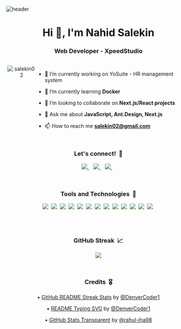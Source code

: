![header](https://raw.githubusercontent.com/halfrost/halfrost/master/icons/header_.png)

<h1 align="center">Hi 👋, I'm Nahid Salekin</h1>
<h3 align="center">Web Developer - XpeedStudio</h3>



<div style="display:flex">
  <p align="center"><img align="right"
      src="https://github-readme-stats.vercel.app/api/top-langs?username=salekin02&show_icons=true&locale=en&layout=compact&hide=jupyter%20notebook&theme=algolia"
      alt="salekin02" /></p>
  </p>

  - 🔭 I’m currently working on YoSuite - HR management system

  - 🌱 I’m currently learning **Docker**

  - 👯 I’m looking to collaborate on **Next.js/React projects**

  - 💬 Ask me about **JavaScript, Ant.Design, Next.js**

  - 📫 How to reach me **salekin02@gmail.com**

</div>

<h3 align='center'>Let's connect!&nbsp;&nbsp;🤝</h3>
<p align='center'>
  <a href="https://www.linkedin.com/in/salekin02/">
    <img src="https://img.shields.io/badge/linkedin-%230077B5.svg?&style=for-the-badge&logo=linkedin&logoColor=white" />
  </a>&nbsp;&nbsp;
  <a href="https://instagram.com/salekin02">
    <img
      src="https://img.shields.io/badge/instagram-%23E4405F.svg?&style=for-the-badge&logo=instagram&logoColor=white" />
  </a>&nbsp;&nbsp;
  <a href="https://twitter.com/salekin02">
    <img src="https://img.shields.io/badge/twitter-%231DA1F2.svg?&style=for-the-badge&logo=twitter&logoColor=white" />
  </a>&nbsp;&nbsp;
</p>

<br />

<h3 align='center'>Tools and Technologies&nbsp;&nbsp;🧰</h3>
<p align='center'>
  <img src='https://img.shields.io/badge/JavaScript-212121?style=for-the-badge&logo=javascript&logoColor=F7DF1E'>&nbsp;
  <img src='https://img.shields.io/badge/React-282d33?style=for-the-badge&logo=react&logoColor=61dafb'>&nbsp;
  <img src='https://img.shields.io/badge/NodeJS-026e00?style=for-the-badge&logo=javascript&logoColor=eaf5e9'>&nbsp;
  <img src='https://img.shields.io/badge/SASS-d75893?style=for-the-badge&logo=sass&logoColor=white'>&nbsp;
  <img src='https://img.shields.io/badge/HTML-E34F26?style=for-the-badge&logo=html5&logoColor=white'>&nbsp;
  <img src='https://img.shields.io/badge/CSS-1572B6?style=for-the-badge&logo=css3&logoColor=white'>&nbsp;
  <img src='https://img.shields.io/badge/TypeScript-007ACC?style=for-the-badge&logo=typescript&logoColor=white'>&nbsp;
  <img
    src='https://img.shields.io/badge/styled--components-CC6699?style=for-the-badge&logo=styled-components&logoColor=white'>&nbsp;
  <img src='https://img.shields.io/badge/Bootstrap-563D7C?style=for-the-badge&logo=bootstrap&logoColor=white'>&nbsp;
  <img src='https://img.shields.io/badge/Express-404D59?style=for-the-badge&logo=express&logoColor=white'>&nbsp;
  <img src='https://img.shields.io/badge/MongoDB-4EA94B?style=for-the-badge&logo=mongodb&logoColor=white'>&nbsp;
  <img src='https://img.shields.io/badge/Git-bf2c15?style=for-the-badge&logo=git&logoColor=white'>&nbsp;
  <img
    src='https://img.shields.io/badge/VSCode-0078D4?style=for-the-badge&logo=visual%20studio%20code&logoColor=white'>&nbsp;
</p>

<br />

<!-- <h3 align='center'>GitHub Stats&nbsp;&nbsp;📊</h3>
<p align='center'>
  <img src='https://github.com/salekin02/github-stats-transparent/blob/output/generated/overview.svg'>
  <img src='https://github.com/salekin02/github-stats-transparent/blob/output/generated/languages.svg'>
</p> -->

<br />

<h3 align='center'>GitHub Streak&nbsp;&nbsp;📈</h3>
<p align='center'>
  <img
    src='https://github-readme-streak-stats.herokuapp.com/?user=salekin02&hide_border=true&background=00000000&stroke=777777&sideNums=4488FF&currStreakNum=4488FF&ring=45CEA2&fire=4488FF&currStreakLabel=68C2F5&sideLabels=68C2F5&dates=54AF9C'>
</p>

<br />

<h3 align='center'>Credits&nbsp;&nbsp;🎖</h3>
<p align='center'>
<p align='center'>▪️ <a href="https://github.com/DenverCoder1/readme-typing-svg">GitHub README Streak Stats</a> by <a
    href="https://github.com/DenverCoder1">@DenverCoder1</a></p>
<p align='center'>▪️ <a href="https://github.com/DenverCoder1/readme-typing-svg">README Typing SVG</a> by <a
    href="https://github.com/DenverCoder1">@DenverCoder1</a></p>
<p align='center'>▪️ <a href="https://github.com/rahul-jha98/github-stats-transparent">GitHub Stats Transparent</a> by
  <a href="https://github.com/rahul-jha98">@rahul-jha98</a>
</p>
</p>
